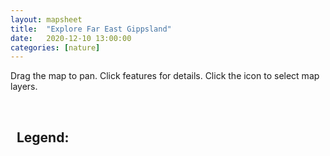 ```yaml
---
layout: mapsheet
title:  "Explore Far East Gippsland"
date:   2020-12-10 13:00:00
categories: [nature]
---
```



<p>Drag the map to pan. Click features for details. Click the icon to select map layers.</p>

<div class='map-box' id="lf-map"></div>
<br>
<div class='map-box map-legend' id="legend">
<h2>&nbsp; Legend:</h2>
</div>

<script type="text/javascript" src="assets/js/mapping/comprehensive.js"></script>



